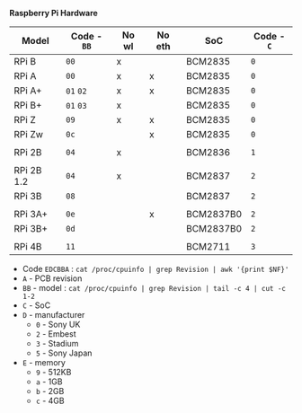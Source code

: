 **Raspberry Pi Hardware**

| Model      | Code - `BB` | No wl | No eth | SoC       | Code - `C` |
|------------|-------------|-------|--------|-----------|------------|
| RPi B      | `00`        | x     |        | BCM2835   | `0`        |
| RPi A      | `00`        | x     | x      | BCM2835   | `0`        |
| RPi A+     | `01` `02`   | x     | x      | BCM2835   | `0`        |
| RPi B+     | `01` `03`   | x     |        | BCM2835   | `0`        |
| RPi Z      | `09`        | x     | x      | BCM2835   | `0`        |
| RPi Zw     | `0c`        |       | x      | BCM2835   | `0`        |
|            |             |       |        |           |            |
| RPi 2B     | `04`        | x     |        | BCM2836   | `1`        |
|            |             |       |        |           |            |
| RPi 2B 1.2 | `04`        | x     |        | BCM2837   | `2`        |
| RPi 3B     | `08`        |       |        | BCM2837   | `2`        |
|            |             |       |        |           |            |
| RPi 3A+    | `0e`        |       | x      | BCM2837B0 | `2`        |
| RPi 3B+    | `0d`        |       |        | BCM2837B0 | `2`        |
|            |             |       |        |           |            |
| RPi 4B     | `11`        |       |        | BCM2711   | `3`        |

- Code `EDCBBA` : `cat /proc/cpuinfo | grep Revision | awk '{print $NF}'`
- `A` - PCB revision
- `BB` - model : `cat /proc/cpuinfo | grep Revision | tail -c 4 | cut -c 1-2`
- `C` - SoC
- `D` - manufacturer
	- `0` - Sony UK
	- `2` - Embest
	- `3` - Stadium
	- `5` - Sony Japan
- `E` - memory
	- `9` - 512KB
	- `a` - 1GB
	- `b` - 2GB
	- `c` - 4GB

